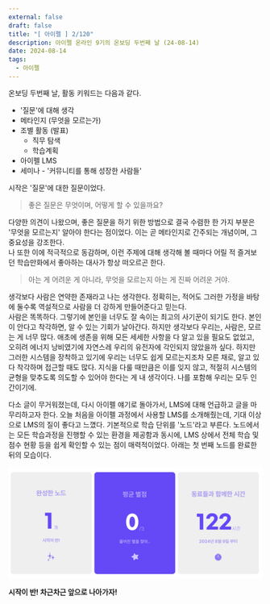 ```yaml
---
external: false
draft: false
title: "[ 아이펠 ] 2/120"
description: 아이펠 온라인 9기의 온보딩 두번째 날 (24-08-14)
date: 2024-08-14
tags:
  - 아이펠
---
```


온보딩 두번째 날, 활동 키워드는 다음과 같다.

- '질문'에 대해 생각
- 메타인지 (무엇을 모르는가)
- 조별 활동 (발표)
  - 직무 탐색
  - 학습계획
- 아이펠 LMS
- 세미나 - '커뮤니티를 통해 성장한 사람들'

시작은 '질문'에 대한 질문이었다.

> 좋은 질문은 무엇이며, 어떻게 할 수 있을까요?

다양한 의견이 나왔으며, 좋은 질문을 하기 위한 방법으로 결국 수렴한 한 가지 부분은 '무엇을 모르는지' 알아야 한다는 점이었다. 이는 곧 메타인지로 간주되는 개념이며, 그 중요성을 강조한다.  
나 또한 이에 적극적으로 동감하며, 이런 주제에 대해 생각해 볼 때마다 어릴 적 즐겨보던 학습만화에서 좋아하는 대사가 항상 떠오르곤 한다.

> 아는 게 어려운 게 아니라, 무엇을 모르는지 아는 게 진짜 어려운 거야.

생각보다 사람은 연약한 존재라고 나는 생각한다. 정확히는, 적어도 그러한 가정을 바탕에 둘수록 역설적으로 사람을 더 강하게 만들어준다고 믿는다.  
사람은 똑똑하다. 그렇기에 본인을 너무도 잘 속이는 최고의 사기꾼이 되기도 한다. 본인이 안다고 착각하면, 알 수 있는 기회가 날아간다. 하지만 생각보다 우리는, 사람은, 모르는 게 너무 많다. 애초에 생존을 위해 모든 세세한 사항을 다 알고 있을 필요도 없었고, 오히려 에너지 낭비였기에 자연스레 우리의 유전자에 각인되지 않았을까 싶다. 하지만 그러한 시스템을 장착하고 있기에 우리는 너무도 쉽게 모르는지조차 모른 채로, 알고 있다 착각하며 접근할 때도 많다. 지식을 다룰 때만큼은 이를 잊지 않고, 적절히 시스템의 균형을 맞추도록 의도할 수 있어야 한다는 게 내 생각이다. 나를 포함해 우리는 모두 인간이기에.

다소 글이 무거워졌는데, 다시 아이펠 얘기로 돌아가서, LMS에 대해 언급하고 글을 마무리하고자 한다. 오늘 처음을 아이펠 과정에서 사용할 LMS를 소개해줬는데, 기대 이상으로 LMS의 질이 좋다고 느꼈다. 기본적으로 학습 단위를 '노드'라고 부른다. 노드에서는 모든 학습과정을 진행할 수 있는 환경을 제공함과 동시에, LMS 상에서 전체 학습 및 점수 현황 등을 쉽게 확인할 수 있는 점이 매력적이었다. 아래는 첫 번째 노드를 완료한 뒤의 모습이다.

![아이펠LMS](/content/blog/240814_img-1.png)

**시작이 반! 차근차근 앞으로 나아가자!**
